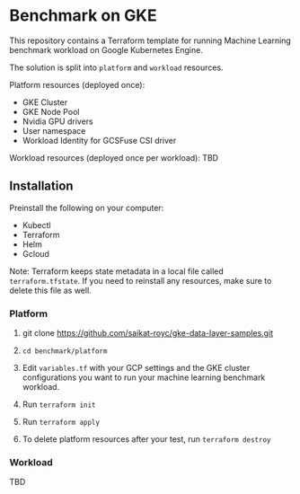 # Benchmark on GKE

This repository contains a Terraform template for running Machine Learning benchmark workload on Google Kubernetes Engine.

The solution is split into `platform` and `workload` resources. 

Platform resources (deployed once):
* GKE Cluster
* GKE Node Pool
* Nvidia GPU drivers
* User namespace
* Workload Identity for GCSFuse CSI driver

Workload resources (deployed once per workload):
TBD


## Installation

Preinstall the following on your computer:
* Kubectl
* Terraform 
* Helm
* Gcloud

Note: Terraform keeps state metadata in a local file called `terraform.tfstate`.
If you need to reinstall any resources, make sure to delete this file as well.

### Platform

1. git clone https://github.com/saikat-royc/gke-data-layer-samples.git

2. `cd benchmark/platform`

3. Edit `variables.tf` with your GCP settings and the GKE cluster configurations 
you want to run your machine learning benchmark workload.

4. Run `terraform init`

5. Run `terraform apply`

6. To delete platform resources after your test, run `terraform destroy` 

### Workload

TBD


